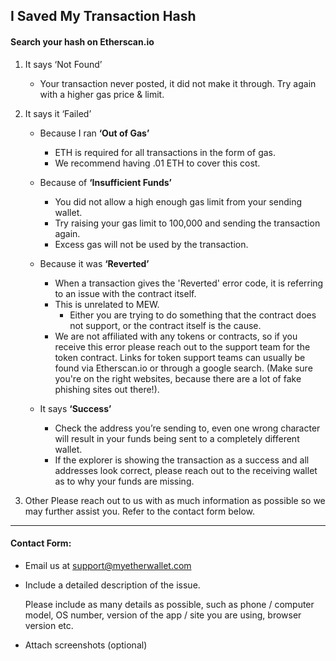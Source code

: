 ## I Saved My Transaction Hash

#### Search your hash on Etherscan.io

1. It says ‘Not Found’

   - Your transaction never posted, it did not make it through.
     Try again with a higher gas price & limit.

2. It says it ‘Failed’

   - Because I ran **‘Out of Gas’**
     - ETH is required for all transactions in the form of gas. 
     - We recommend having .01 ETH to cover this cost. 

   - Because of **‘Insufficient Funds’**
     - You did not allow a high enough gas limit from your sending wallet. 
     - Try raising your gas limit to 100,000 and sending the transaction again. 
     - Excess gas will not be used by the transaction.

   - Because it was **‘Reverted’**
     - When a transaction gives the 'Reverted' error code, it is referring to an issue with the contract itself. 
     - This is unrelated to MEW. 
       - Either you are trying to do something that the contract does not support, or the contract itself is the cause. 
     - We are not affiliated with any tokens or contracts, so if you receive this error please reach out to the support team for the token contract. Links for token support teams can usually be found via Etherscan.io or through a google search. (Make sure you're on the right websites, because there are a lot of fake phishing sites out there!).

   - It says **‘Success’**
     - Check the address you’re sending to, even one wrong character will result in your funds being sent to a completely different wallet. 
     - If the explorer is showing the transaction as a success and all addresses look correct, please reach out to the receiving wallet as to why your funds are missing. 

3. Other
   Please reach out to us with as much information as possible so we may further assist you. 
   Refer to the contact form below.

* * *

#### Contact Form:

- Email us at [support@myetherwallet.com](mailto:support@myetherwallet.com)

- <p>Include a detailed description of the issue.</p>
  <note>Please include as many details as possible, such as phone / computer model, OS number, version of the app / site you are using, browser version etc.</note>

- Attach screenshots (optional)
